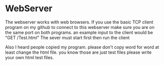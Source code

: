 # WebServer
The webserver works with web browsers. If you use the basic TCP client program on my github to connect to this webserver make 
sure you are on the same port on both programs.
an example input to the client would be "GET /Test.html"
The sever must start first then run the client


Also I heard people copied my program. please don't copy word for word at least change the html file. you know those are just test files please write your own html test files.
